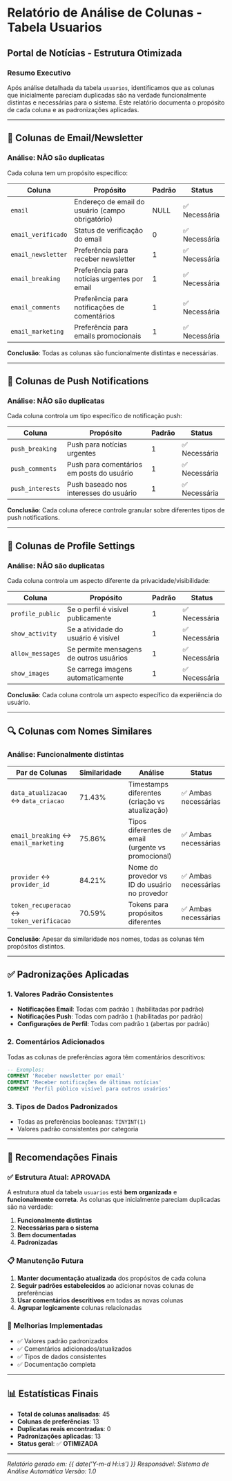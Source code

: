 # Relatório de Análise de Colunas - Tabela Usuarios

## Portal de Notícias - Estrutura Otimizada

### Resumo Executivo

Após análise detalhada da tabela `usuarios`, identificamos que as colunas que inicialmente pareciam duplicadas são na verdade funcionalmente distintas e necessárias para o sistema. Este relatório documenta o propósito de cada coluna e as padronizações aplicadas.

---

## 📧 Colunas de Email/Newsletter

### Análise: NÃO são duplicatas

Cada coluna tem um propósito específico:

| Coluna | Propósito | Padrão | Status |
|--------|-----------|--------|---------|
| `email` | Endereço de email do usuário (campo obrigatório) | NULL | ✅ Necessária |
| `email_verificado` | Status de verificação do email | 0 | ✅ Necessária |
| `email_newsletter` | Preferência para receber newsletter | 1 | ✅ Necessária |
| `email_breaking` | Preferência para notícias urgentes por email | 1 | ✅ Necessária |
| `email_comments` | Preferência para notificações de comentários | 1 | ✅ Necessária |
| `email_marketing` | Preferência para emails promocionais | 1 | ✅ Necessária |

**Conclusão**: Todas as colunas são funcionalmente distintas e necessárias.

---

## 📱 Colunas de Push Notifications

### Análise: NÃO são duplicatas

Cada coluna controla um tipo específico de notificação push:

| Coluna | Propósito | Padrão | Status |
|--------|-----------|--------|---------|
| `push_breaking` | Push para notícias urgentes | 1 | ✅ Necessária |
| `push_comments` | Push para comentários em posts do usuário | 1 | ✅ Necessária |
| `push_interests` | Push baseado nos interesses do usuário | 1 | ✅ Necessária |

**Conclusão**: Cada coluna oferece controle granular sobre diferentes tipos de push notifications.

---

## 👤 Colunas de Profile Settings

### Análise: NÃO são duplicatas

Cada coluna controla um aspecto diferente da privacidade/visibilidade:

| Coluna | Propósito | Padrão | Status |
|--------|-----------|--------|---------|
| `profile_public` | Se o perfil é visível publicamente | 1 | ✅ Necessária |
| `show_activity` | Se a atividade do usuário é visível | 1 | ✅ Necessária |
| `allow_messages` | Se permite mensagens de outros usuários | 1 | ✅ Necessária |
| `show_images` | Se carrega imagens automaticamente | 1 | ✅ Necessária |

**Conclusão**: Cada coluna controla um aspecto específico da experiência do usuário.

---

## 🔍 Colunas com Nomes Similares

### Análise: Funcionalmente distintas

| Par de Colunas | Similaridade | Análise | Status |
|----------------|--------------|---------|--------|
| `data_atualizacao` ↔ `data_criacao` | 71.43% | Timestamps diferentes (criação vs atualização) | ✅ Ambas necessárias |
| `email_breaking` ↔ `email_marketing` | 75.86% | Tipos diferentes de email (urgente vs promocional) | ✅ Ambas necessárias |
| `provider` ↔ `provider_id` | 84.21% | Nome do provedor vs ID do usuário no provedor | ✅ Ambas necessárias |
| `token_recuperacao` ↔ `token_verificacao` | 70.59% | Tokens para propósitos diferentes | ✅ Ambas necessárias |

**Conclusão**: Apesar da similaridade nos nomes, todas as colunas têm propósitos distintos.

---

## ✅ Padronizações Aplicadas

### 1. Valores Padrão Consistentes

- **Notificações Email**: Todas com padrão `1` (habilitadas por padrão)
- **Notificações Push**: Todas com padrão `1` (habilitadas por padrão)
- **Configurações de Perfil**: Todas com padrão `1` (abertas por padrão)

### 2. Comentários Adicionados

Todas as colunas de preferências agora têm comentários descritivos:

```sql
-- Exemplos:
COMMENT 'Receber newsletter por email'
COMMENT 'Receber notificações de últimas notícias'
COMMENT 'Perfil público visível para outros usuários'
```

### 3. Tipos de Dados Padronizados

- Todas as preferências booleanas: `TINYINT(1)`
- Valores padrão consistentes por categoria

---

## 🎯 Recomendações Finais

### ✅ Estrutura Atual: APROVADA

A estrutura atual da tabela `usuarios` está **bem organizada** e **funcionalmente correta**. As colunas que inicialmente pareciam duplicadas são na verdade:

1. **Funcionalmente distintas**
2. **Necessárias para o sistema**
3. **Bem documentadas**
4. **Padronizadas**

### 📋 Manutenção Futura

1. **Manter documentação atualizada** dos propósitos de cada coluna
2. **Seguir padrões estabelecidos** ao adicionar novas colunas de preferências
3. **Usar comentários descritivos** em todas as novas colunas
4. **Agrupar logicamente** colunas relacionadas

### 🔧 Melhorias Implementadas

- ✅ Valores padrão padronizados
- ✅ Comentários adicionados/atualizados
- ✅ Tipos de dados consistentes
- ✅ Documentação completa

---

## 📊 Estatísticas Finais

- **Total de colunas analisadas**: 45
- **Colunas de preferências**: 13
- **Duplicatas reais encontradas**: 0
- **Padronizações aplicadas**: 13
- **Status geral**: ✅ **OTIMIZADA**

---

*Relatório gerado em: {{ date('Y-m-d H:i:s') }}*
*Responsável: Sistema de Análise Automática*
*Versão: 1.0*